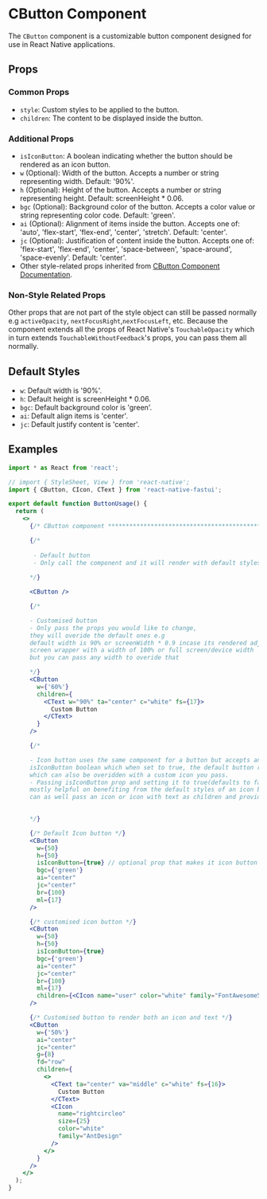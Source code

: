# CButton Component

The `CButton` component is a customizable button component designed for use in React Native applications.

## Props

### Common Props

- `style`: Custom styles to be applied to the button.
- `children`: The content to be displayed inside the button.

### Additional Props

- `isIconButton`: A boolean indicating whether the button should be rendered as an icon button.
- `w` (Optional): Width of the button. Accepts a number or string representing width. Default: '90%'.
- `h` (Optional): Height of the button. Accepts a number or string representing height. Default: screenHeight \* 0.06.
- `bgc` (Optional): Background color of the button. Accepts a color value or string representing color code. Default: 'green'.
- `ai` (Optional): Alignment of items inside the button. Accepts one of: 'auto', 'flex-start', 'flex-end', 'center', 'stretch'. Default: 'center'.
- `jc` (Optional): Justification of content inside the button. Accepts one of: 'flex-start', 'flex-end', 'center', 'space-between', 'space-around', 'space-evenly'. Default: 'center'.
- Other style-related props inherited from [CButton Component Documentation](../view/CView.md).

### Non-Style Related Props

Other props that are not part of the style object can still be passed normally e.g `activeOpacity`, `nextFocusRight`,`nextFocusLeft`, etc.
Because the component extends all the props of React Native's `TouchableOpacity` which in turn extends `TouchableWithoutFeedback`'s props, you can pass them all normally.

## Default Styles

- `w`: Default width is '90%'.
- `h`: Default height is screenHeight \* 0.06.
- `bgc`: Default background color is 'green'.
- `ai`: Default align items is 'center'.
- `jc`: Default justify content is 'center'.

## Examples

```jsx
import * as React from 'react';

// import { StyleSheet, View } from 'react-native';
import { CButton, CIcon, CText } from 'react-native-fastui';

export default function ButtonUsage() {
  return (
    <>
      {/* CButton component ************************************************** */}

      {/*
      
       - Default button
       - Only call the component and it will render with default styles
      
      */}

      <CButton />

      {/* 

      - Customised button
      - Only pass the props you would like to change,
      they will overide the default ones e.g
      default width is 90% or screenWidth * 0.9 incase its rendered adjacent to the 
      screen wrapper with a width of 100% or full screen/device width
      but you can pass any width to overide that

      */}
      <CButton
        w={'60%'}
        children={
          <CText w="90%" ta="center" c="white" fs={17}>
            Custom Button
          </CText>
        }
      />

      {/* 

      - Icon button uses the same component for a button but accepts an optional 
      isIconButton boolean which when set to true, the default button renders with an icon
      which can also be overidden with a custom icon you pass.
      - Passing isIconButton prop and setting it to true(defaults to false) is 
      mostly helpful on benefiting from the default styles of an icon button, otherwise you
      can as well pass an icon or icon with text as children and provide your own styles to them

      
      */}

      {/* Default Icon button */}
      <CButton
        w={50}
        h={50}
        isIconButton={true} // optional prop that makes it icon button
        bgc={'green'}
        ai="center"
        jc="center"
        br={100}
        ml={17}
      />

      {/* customised icon button */}
      <CButton
        w={50}
        h={50}
        isIconButton={true}
        bgc={'green'}
        ai="center"
        jc="center"
        br={100}
        ml={17}
        children={<CIcon name="user" color="white" family="FontAwesome5" />}
      />

      {/* Customised button to render both an icon and text */}
      <CButton
        w={'50%'}
        ai="center"
        jc="center"
        g={8}
        fd="row"
        children={
          <>
            <CText ta="center" va="middle" c="white" fs={16}>
              Custom Button
            </CText>
            <CIcon
              name="rightcircleo"
              size={25}
              color="white"
              family="AntDesign"
            />
          </>
        }
      />
    </>
  );
}
```
